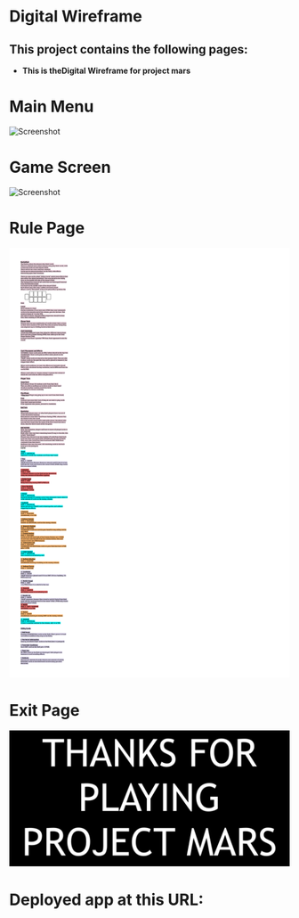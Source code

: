 # Digital Wireframe

##  This project contains the following pages:
* **This is theDigital Wireframe for project mars**

# Main Menu
![Screenshot](./assets/images/main-menu.png)

# Game Screen
![Screenshot](./assets/images/game-screen.png)

# Rule Page
![Screenshot](./assets/images/rules.png)

# Exit Page
![Screenshot](./assets/images/exit-page.png)


# Deployed app at this URL: 
